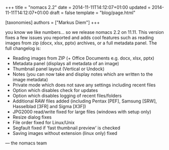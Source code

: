 +++
title = "nomacs 2.2"
date = 2014-11-11T14:12:07+01:00
updated = 2014-11-11T14:12:07+01:00
draft = false
template = "blog/page.html"

[taxonomies]
authors = ["Markus Diem"]
+++

you know we like numbers… so we release nomacs 2.2 on 11.11.
This version fixes a few issues you reported and adds cool features such as reading images from zip
(docx, xlsx, pptx) archives, or a full metadata panel.
The full changelog is:

- Reading images from ZIP (+ Office Documents e.g. docx, xlsx, pptx)
- Metadata panel (displays all metadata of an image)
- Thumbnail panel layout (Vertical or Undock)
- Notes (you can now take and display notes which are written to the image metadata)
- Private mode which does not save any settings including recent files
- Option which disables check for updates
- Option which disables logging of recent files/folders
- Additional RAW files added (including Pentax \[PEF\], Samsung \[SRW\], Hasselblad \[3FR\] and Sigma \[X3F\])
- JPG2000 read/write fixed for large files (windows with setup only)
- Resize dialog fixes
- File order fixed for Linux/Unix
- Segfault fixed if ‘fast thumbnail preview’ is checked
- Saving images without extension (linux only) fixed

— the nomacs team

